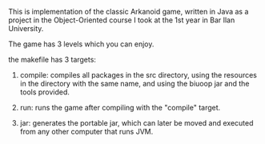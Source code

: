 This is implementation of the classic Arkanoid game, written in Java as a project in
the Object-Oriented course I took at the 1st year in Bar Ilan University. 

The game has 3 levels which you can enjoy.

the makefile has 3 targets:

1. compile: compiles all packages in the src directory, using the resources in the directory with
the same name, and using the biuoop jar and the tools provided.

2. run: runs the game after compiling with the "compile" target.

3. jar: generates the portable jar, which can later be moved and executed from any
other computer that runs JVM.
